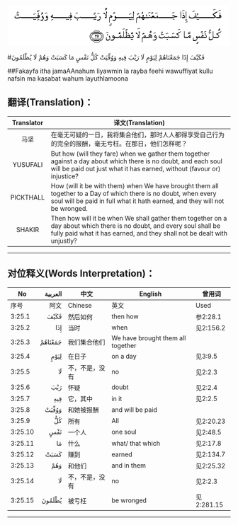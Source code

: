 ![003:025](images/003_025.gif)

#فَكَيْفَ إِذَا جَمَعْنَاهُمْ لِيَوْمٍ لَا رَيْبَ فِيهِ وَوُفِّيَتْ كُلُّ نَفْسٍ مَا كَسَبَتْ وَهُمْ لَا يُظْلَمُونَ 

##Fakayfa itha jamaAAnahum liyawmin la rayba feehi wawuffiyat kullu nafsin ma kasabat wahum layuthlamoona 

## 翻译(Translation)：

| Translator | 译文(Translation)                                            |
| :--------: | ------------------------------------------------------------ |
|    马坚    | 在毫无可疑的一日，我将集合他们，那时人人都得享受自己行为的完全的报酬，毫无亏枉。在那日，他们怎样呢？ |
|  YUSUFALI  | But how (will they fare) when we gather them together against a day about which there is no doubt, and each soul will be paid out just what it has earned, without (favour or) injustice? |
| PICKTHALL  | How (will it be with them) when We have brought them all together to a Day of which there is no doubt, when every soul will be paid in full what it hath earned, and they will not be wronged. |
|   SHAKIR   | Then how will it be when We shall gather them together on a day about which there is no doubt, and every soul shall be fully paid what it has earned, and they shall not be dealt with unjustly? |

---

## 对位释义(Words Interpretation)：

| No   | العربية | 中文    | English | 曾用词 |
| ---- | ------: | ------- | ------- | ------ |
| 序号 |    阿文 | Chinese | 英文    | Used   |
| 3:25.1  | فَكَيْفَ    | 然后如何       | then how                          | 参2:28.1   |
| 3:25.2  | إِذَا     | 当时           | when                              | 见2:156.2  |
| 3:25.3  | جَمَعْنَاهُمْ | 我们集合他们   | We have brought them all together |            |
| 3:25.4  | لِيَوْمٍ    | 在日子         | on a day                          | 见3:9.5    |
| 3:25.5  | لَا      | 不，不是，没有 | no                                | 见2:2.3    |
| 3:25.6  | رَيْبَ     | 怀疑           | doubt                             | 见2:2.4    |
| 3:25.7  | فِيهِ     | 它，其中       | in it                             | 见2:2.5    |
| 3:25.8  | وَوُفِّيَتْ   | 和她被报酬     | and will be paid                  |            |
| 3:25.9  | كُلُّ      | 所有           | All                               | 见2:20.23  |
| 3:25.10 | نَفْسٍ     | 一个人         | one soul                       | 见2:48.5   |
| 3:25.11 | مَا      | 什么           | what/ that which                  | 见2:17.8   |
| 3:25.12 | كَسَبَتْ    | 赚到           | earned                            | 见2:134.7  |
| 3:25.13 | وَهُمْ     | 和他们         | and in them                       | 见2:25.32  |
| 3:25.14 | لَا      | 不，不是，没有 | no                                | 见2:2.3    |
| 3:25.15 | يُظْلَمُونَ  | 被亏枉         | be wronged                        | 见2:281.15 |

---
